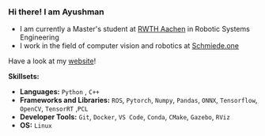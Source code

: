 ### Hi there! I am Ayushman
* I am currently a Master's student at [RWTH Aachen](https://www.rwth-aachen.de/go/id/a/?lidx=1) in Robotic Systems Engineering
* I work in the field of computer vision and robotics at [Schmiede.one](https://schmiede.one/)  
 
Have a look at my [website](https://www.ayushmanchoudhuri.com/)!

**Skillsets:**

- **Languages:** `Python` , `C++`
- **Frameworks and Libraries:** `ROS`, `Pytorch`, `Numpy`, `Pandas`, `ONNX`, `Tensorflow`, `OpenCV`, `TensorRT` ,`PCL`
- **Developer Tools:** `Git`, `Docker`, `VS Code`, `Conda`, `CMake`, `Gazebo`, `RViz`
- **OS:** `Linux`




